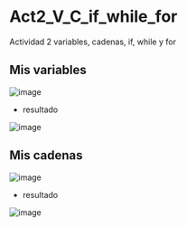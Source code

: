 # Act2_V_C_if_while_for
Actividad 2 variables, cadenas, if, while y for
## Mis variables
![image](https://github.com/user-attachments/assets/0dc90e8a-f3f0-446a-a9d3-c1a7c6ff84df)

- resultado
  
![image](https://github.com/user-attachments/assets/bf8488ae-15de-4c05-b8a7-ab799202df6b)

## Mis cadenas
![image](https://github.com/user-attachments/assets/cfe5a1a6-8c9c-4571-a974-2669420b34f9)

- resultado
  
![image](https://github.com/user-attachments/assets/6646afac-ef5b-48a5-a8ec-9d566857b5c5)

